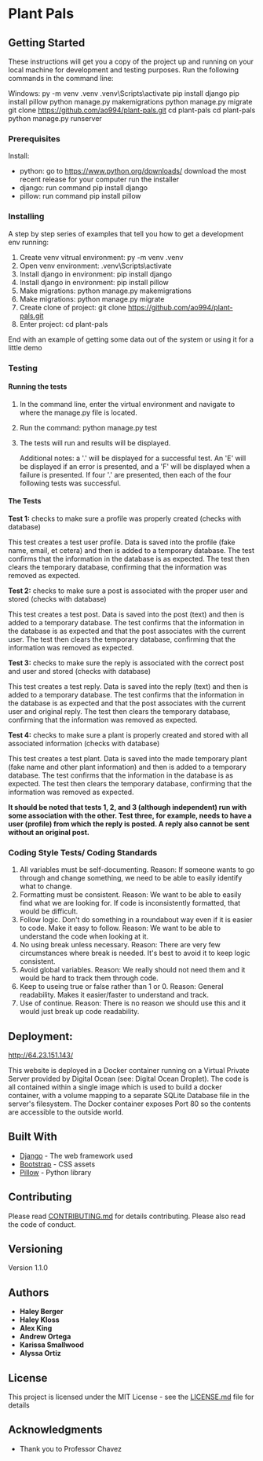 # Plant Pals


## Getting Started

These instructions will get you a copy of the project up and running on your local machine for development and testing purposes. 
Run the following commands in the command line: 

Windows:
py -m venv .venv
.venv\Scripts\activate
pip install django
pip install pillow
python manage.py makemigrations
python manage.py migrate
git clone https://github.com/ao994/plant-pals.git
cd plant-pals
cd plant-pals
python manage.py runserver


### Prerequisites
Install: 

- python: go to https://www.python.org/downloads/  download the most recent release for your computer  run the installer
- django: run command pip install django
- pillow: run command pip install pillow

### Installing

A step by step series of examples that tell you how to get a development env running:

1. Create venv vitrual environment: py -m venv .venv
2. Open venv environment:           .venv\Scripts\activate
3. Install django in environment:   pip install django
4. Install django in environment:   pip install pillow
5. Make migrations:                 python manage.py makemigrations
6. Make migrations:                 python manage.py migrate
7. Create clone of project:         git clone https://github.com/ao994/plant-pals.git
8. Enter project:                   cd plant-pals


End with an example of getting some data out of the system or using it for a little demo

### Testing
#### Running the tests
1. In the command line, enter the virtual environment and navigate to where the manage.py file is located.
2. Run the command: python manage.py test
3. The tests will run and results will be displayed.

   Additional notes: a '.' will be displayed for a successful test. An 'E' will be displayed if an error is presented, and a 'F' will be displayed when a failure is presented.
   If four '.' are presented, then each of the four following tests was successful.

#### The Tests
**Test 1:** checks to make sure a profile was properly created (checks with database)

This test creates a test user profile. Data is saved into the profile (fake name, email, et cetera) and then is added to a temporary database. The test confirms that the information in the database is as expected. The test then clears the temporary database, confirming that the information was removed as expected.

**Test 2:** checks to make sure a post is associated with the proper user and stored (checks with database)

This test creates a test post. Data is saved into the post (text) and then is added to a temporary database. The test confirms that the information in the database is as expected and that the post associates with the current user. The test then clears the temporary database, confirming that the information was removed as expected.

**Test 3:** checks to make sure the reply is associated with the correct post and user and stored (checks with database)

This test creates a test reply. Data is saved into the reply (text) and then is added to a temporary database. The test confirms that the information in the database is as expected and that the post associates with the current user and original reply. The test then clears the temporary database, confirming that the information was removed as expected.

**Test 4:** checks to make sure a plant is properly created and stored with all associated information (checks with database)

This test creates a test plant. Data is saved into the made temporary plant (fake name and other plant information) and then is added to a temporary database. The test confirms that the information in the database is as expected. The test then clears the temporary database, confirming that the information was removed as expected.

**It should be noted that tests 1, 2, and 3 (although independent) run with some association with the other. Test three, for example, needs to have a user (profile) from which the reply is posted. A reply also cannot be sent without an original post.**


### Coding Style Tests/ Coding Standards

1. All variables must be self-documenting. Reason: If someone wants to go through and change something, we need to be able to easily identify what to change.
2. Formatting must be consistent. Reason: We want to be able to easily find what we are looking for. If code is inconsistently formatted, that would be difficult.
3. Follow logic. Don't do something in a roundabout way even if it is easier to code. Make it easy to follow. Reason: We want to be able to understand the code when looking at it.
4. No using break unless necessary. Reason: There are very few circumstances where break is needed. It's best to avoid it to keep logic consistent.
5. Avoid global variables. Reason: We really should not need them and it would be hard to track them through code.
6. Keep to useing true or false rather than 1 or 0. Reason: General readability. Makes it easier/faster to understand and track.
7. Use of continue. Reason: There is no reason we should use this and it would just break up code readability.

## Deployment: 
http://64.23.151.143/

This website is deployed in a Docker container running on a Virtual Private Server provided by Digital Ocean (see: Digital Ocean Droplet). The code is all contained within a single image which is used to build a docker container, with a volume mapping to a separate SQLite Database file in the server's filesystem. The Docker container exposes Port 80 so the contents are accessible to the outside world.

## Built With

* [Django](https://www.djangoproject.com/) - The web framework used
* [Bootstrap](https://getbootstrap.com/) - CSS assets
* [Pillow]([https://rometools.github.io/rome/](https://pypi.org/project/pillow/)) - Python library

## Contributing

Please read [CONTRIBUTING.md](CONTRIBUTING.md) for details contributing. Please also read the code of conduct. 

## Versioning

Version 1.1.0

## Authors

* **Haley Berger** 
* **Haley Kloss**
* **Alex King** 
* **Andrew Ortega**
* **Karissa Smallwood** 
* **Alyssa Ortiz** 

## License

This project is licensed under the MIT License - see the [LICENSE.md](LICENSE.md) file for details

## Acknowledgments

* Thank you to Professor Chavez
